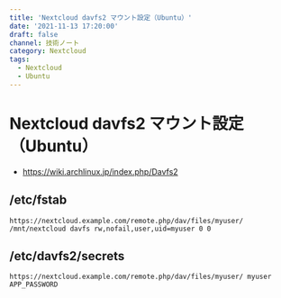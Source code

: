 ```yaml
---
title: 'Nextcloud davfs2 マウント設定（Ubuntu）'
date: '2021-11-13 17:20:00'
draft: false
channel: 技術ノート
category: Nextcloud
tags:
  - Nextcloud
  - Ubuntu
---
```

# Nextcloud davfs2 マウント設定（Ubuntu）

- <https://wiki.archlinux.jp/index.php/Davfs2>

## /etc/fstab

```fstab
https://nextcloud.example.com/remote.php/dav/files/myuser/ /mnt/nextcloud davfs rw,nofail,user,uid=myuser 0 0
```

## /etc/davfs2/secrets

```plain
https://nextcloud.example.com/remote.php/dav/files/myuser/ myuser APP_PASSWORD
```
